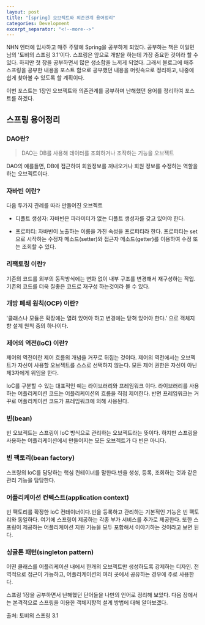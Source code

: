 ```yaml
---
layout: post
title: "[spring] 오브젝트와 의존관계 용어정리"
categories: Development
excerpt_separator: "<!--more-->"
---
```


NHN 엔터에 입사하고 매주 주말에 Spring을 공부하게 되었다. 공부하는 책은 이일민 님의 '토비의 스프링 3.1'이다. 스프링은 앞으로 개발을 하는데 가장 중요한 것이라 할 수 있다. 하지만 첫 장을 공부하면서 많은 생소함을 느끼게 되었다. 그래서 블로그에 매주 스프링을 공부한 내용을 포스트 함으로 공부했던 내용을 머릿속으로 정리하고, 나중에 쉽게 찾아볼 수 있도록 할 계획이다.

이번 포스트는 1장인 오브젝트와 의존관계를 공부하며 난해했던 용어를 정리하여 포스트를 하겠다.

## 스프링 용어정리


### DAO란?
> DAO는 DB를 사용해 데이터를 조회하거나 조작하는 기능을 오브젝트

DAO의 예를들면, DB에 접근하여 회원정보를 꺼내오거나 회원 정보를 수정하는 역할을 하는 오브젝트이다.

### 자바빈 이란?
다음 두가지 관례를 따라 만들어진 오브젝트
* 디폴트 생성자: 자바빈은 파라미터가 없는 디폴트 생성자를 갖고 있어야 한다.

* 프로퍼티: 자바빈이 노출하는 이름을 가진 속성을 프로퍼티라 한다. 프로퍼티는 set으로 시작하는 수정자 메소드(setter)와 접근자 메소드(getter)를 이용하여 수정 또는 조회할 수 있다.

### 리팩토링 이란?
기존의 코드를 외부의 동작방식에는 변화 없이 내부 구조를 변경해서 재구성하는 작업. 기존의 코드를 더욱 질좋은 코드로 재구성 하는것이라 볼 수 있다.


### 개방 폐쇄 원칙(OCP) 이란?
'클래스나 모듈은 확장에는 열려 있어야 하고 변경에는 닫혀 있어야 한다.' 으로 객체지향 설계 원칙 중의 하나이다.

### 제어의 역전(IoC) 이란?
제어의 역전이란 제어 흐름의 개념을 거꾸로 뒤집는 것이다. 제어의 역전에서는 오브젝트가 자신이 사용할 오브젝트를 스스로 선택하지 않는다. 모든 제어 권한은 자신이 아닌 제3자에게 위임을 한다.

IoC를 구분할 수 있는 대표적인 예는 라이브러리와 프레임워크 이다. 라이브러리를 사용하는 어플리케이션 코드는 어플리케이션의 흐름을 직접 제어한다. 반면 프레임워크는 거꾸로 어플리케이션 코드가 프레임워크에 의해 사용된다.


### 빈(bean)
빈 오브젝트는 스프링이 IoC 방식으로 관리하는 오브젝트라는 뜻이다. 하지만 스프링을 사용하는 어플리케이션에서 만들어지는 모든 오브젝트가 다 빈은 아니다.

### 빈 팩토리(bean factory)
스프링의 IoC를 담당하는 핵심 컨테이너를 말한다.빈을 생성, 등록, 조회하는 것과 같은 관리 기능을 담당한다.

### 어플리케이션 컨텍스트(application context)
빈 팩토리를 확장한 IoC 컨테이너이다.빈을 등록하고 관리하는 기본적인 기능은 빈 팩토리와 동일하다. 여기에 스프링이 제공하는 각종 부가 서비스를 추가로 제공한다. 또한 스프링이 제공하는 어플리케이션 지원 기능을 모두 포함해서 이야기하는 것이라고 보면 된다.

### 싱글톤 패턴(singleton pattern)
어떤 클래스를 어플리케이션 내에서 한개의 오브젝트만 생성하도록 강제하는 디자인. 전역적으로 접근이 가능하고, 어플리케이션의 여러 곳에서 공유하는 경우에 주로 사용한다.


스프링 1장을 공부하면서 난해했던 단어들을 나만의 언어로 정리해 보았다. 다음 장에서는 본격적으로 스프링을 이용한 객체지향적 설계 방법에 대해 알아보겠다.

출처: 토비의 스프링 3.1